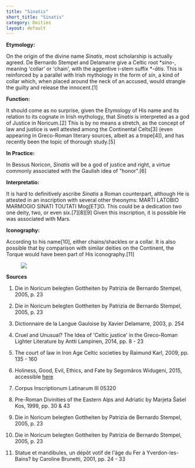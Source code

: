 ```yaml
---
title: "Sinatis"
short_title: "Sinatis"
category: Deities
layout: default
---
```


**Etymology:**

On the origin of the divine name *Sinatis*, most scholarship is actually agreed. De Bernardo Stempel and Delamarre give a Celtic root \**sino-*, meaning 'collar' or 'chain', with the aggentive i-stem suffix \**-ātis*. This is reinforced by a parallel with Irish mythology in the form of *sín*, a kind of collar which, when placed around the neck of an accused, would strangle the guilty and release the innocent.\[1]

**Function:**

It should come as no surprise, given the Etymology of His name and its relation to its cognate in Irish mythology, that *Sinatis* is interpreted as a god of Justice in Noricum.\[2] This is by no means a stretch, as the concept of law and justice is well attested among the Continental Celts\[3] (even appearing in Greco-Roman literary sources, albeit as a trope\[4]), and has recently been the topic of thorough study.\[5]

**In Practice:**

In Bessus Noricon, *Sinatis* will be a god of justice and right, a virtue commonly associated with the Gaulish idea of "honor".\[6]

**Interpretatio:**

It is hard to definitively ascribe *Sinatis* a Roman counterpart, although He is attested in an inscription with several other theonyms: MARTI LATOBIO MARMOGIO SINATI TOUTATI Mog\[ET]IO. This could be a dedication two one deity, two, or even six.\[7]\[8]\[9] Given this inscription, it is possible He was associated with Mars.

**Iconography:**

According to his name\[10], either chains/shackles or a collar. It is also possible that by comparison with similar deities on the Continent, the Torque would have been part of His iconography.\[11] 

<figure class="deity-image"><img src="{{ '/assets/img/sinatis.png' | relative_url }}"></figure>

**Sources**

1. Die in Noricum belegten Gottheiten by Patrizia de Bernardo Stempel, 2005, p. 23

2. Die in Noricum belegten Gottheiten by Patrizia de Bernardo Stempel, 2005, p. 23

3. Dictionnaire de la Langue Gauloise by Xavier Delamarre, 2003, p. 254 

4. Cruel and Unusual? The Idea of 'Celtic justice' in the Greco-Roman Lighter Literature by Antti Lampinen, 2014, pp. 8 - 23

5. The court of law in Iron Age Celtic societies by Raimund Karl, 2009, pp. 135 - 160

6. Holiness, Good, Evil, Ethics, and Fate by  Segomâros Widugeni, 2015, accessible [here](http://polytheist.com/segomaros/2015/03/11/holiness-good-evil-ethics-and-fate/#fn-1132-16)

7. Corpus Inscriptionum Latinarum III 05320

8. Pre-Roman Divinities of the Eastern Alps and Adriatic by Marjeta Šašel Kos, 1999, pp. 30 & 43

9. Die in Noricum belegten Gottheiten by Patrizia de Bernardo Stempel, 2005, p. 23

10. Die in Noricum belegten Gottheiten by Patrizia de Bernardo Stempel, 2005, p. 23

11. Statue et mandibules, un dépôt votif de l'âge du Fer à Yverdon-les-Bains? by Caroline Brunetti, 2001, pp. 24 - 33
